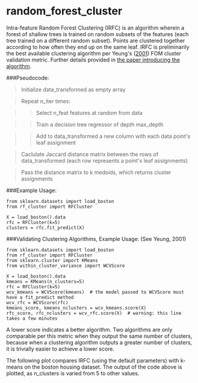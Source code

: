 # random_forest_cluster
Intra-feature Random Forest Clustering (IRFC) is an algorithm wherein a forest of shallow trees is trained on random subsets of the features (each tree trained on a different random subset). Points are clustered together according to how often they end up on the same leaf. IRFC is preliminarily the best available clustering algorithm per Yeung's ([2001](http://bioinformatics.oxfordjournals.org/content/17/4/309.short)) FOM cluster validation metric. Further details provided in [the paper introducing the algorithm](https://github.com/mkc1000/random_forest_cluster/blob/master/Intra-Feature_Random_Forest_Clustering.pdf).

###Pseudocode:


>  Initialize data_transformed as empty array

>  Repeat n_iter times:

>  >  Select n_feat features at random from data
	
>  >  Train a decision tree regressor of depth max_depth
	
>  >  Add to data_transformed a new column with each data point's leaf assignment
	
>  Caclulate Jaccard distance matrix between the rows of data_transformed (each row represents a point's leaf assignments)

>  Pass the distance matrix to k medoids, which returns cluster assignments


###Example Usage:

    from sklearn.datasets import load_boston
    from rf_cluster import RFCluster
    
    X = load_boston().data
    rfc = RFCluster(k=5)
    clusters = rfc.fit_predict(X)

###Validating Clustering Algorithms, Example Usage: (See Yeung, 2001)

    from sklearn.datasets import load_boston
    from rf_cluster import RFCluster
    from sklearn.cluster import KMeans
    from within_cluster_variance import WCVScore
   
    X = load_boston().data
    kmeans = KMeans(n_clusters=5)
    rfc = RFCluster(k=5)
    wcv_kmeans = WCVScore(kmeans)  # the model passed to WCVScore must have a fit_predict method
    wcv_rfc = WCVScore(rfc)
    kmeans_score, kmeans_nclusters = wcv_kmeans.score(X)
    rfc_score, rfc_nclusters = wcv_rfc.score(X)  # warning: this line takes a few minutes

A lower score indicates a better algorithm. Two algorithms are only comparable per this metric when they output the same number of clusters, because when a clustering algorithm outputs a greater number of clusters, it is trivially easier to achieve a lower score.

The following plot compares IRFC (using the default parameters) with k-means on the boston housing dataset. The output of the code above is plotted, as n_clusters is varied from 5 to other values.
